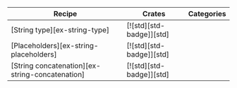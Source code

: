 | Recipe | Crates | Categories |
|---|---|---|
| [String type][ex-string-type] | [![std][std-badge]][std] | |
| [Placeholders][ex-string-placeholders] | [![std][std-badge]][std] | |
| [String concatenation][ex-string-concatenation] | [![std][std-badge]][std] | |
